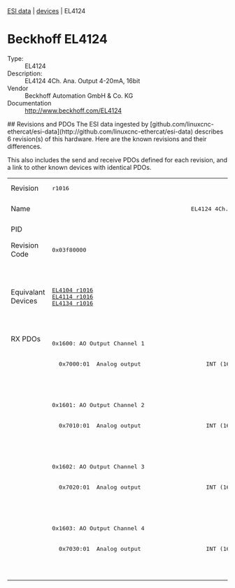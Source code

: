 <div class="nav"><a href="/esi-data">ESI data</a> | <a href="/esi-data/devices">devices</a> | EL4124</div>

#  Beckhoff EL4124

<dl>
  <dt>Type:</dt><dd>EL4124</dd>
  <dt>Description:</dt><dd>EL4124 4Ch. Ana. Output 4-20mA, 16bit</dd>
  <dt>Vendor</dt><dd>Beckhoff Automation GmbH & Co. KG</dd>
  <dt>Documentation</dt><dd><a href="http://www.beckhoff.com/EL4124">http://www.beckhoff.com/EL4124</a></dd>
</dl>
## Revisions and PDOs
The ESI data ingested by [github.com/linuxcnc-ethercat/esi-data](http://github.com/linuxcnc-ethercat/esi-data) describes 6 revision(s) of this hardware.  Here are the known revisions and their differences.

This also includes the send and receive PDOs defined for each revision, and a link to other known devices with identical PDOs.

<table>
<tr >
<td class="first">Revision</td>
<td ><pre>r1016</pre></td>
<td ><pre>r1017</pre></td>
<td ><pre>r1018</pre></td>
<td ><pre>r1019</pre></td>
<td ><pre>r1020</pre></td>
<td ><pre>r1021</pre></td>
</tr>
<tr >
<td class="first">Name</td>
<td  colspan=6 align="center"><pre>EL4124 4Ch. Ana. Output 4-20mA, 16bit</pre></td>
</tr>
<tr >
<td class="first">PID</td>
<td  colspan=6 align="center"><pre>0x101c3052</pre></td>
</tr>
<tr >
<td class="first">Revision Code</td>
<td ><pre>0x03f80000</pre></td>
<td ><pre>0x03f90000</pre></td>
<td ><pre>0x03fa0000</pre></td>
<td ><pre>0x03fb0000</pre></td>
<td ><pre>0x03fc0000</pre></td>
<td ><pre>0x03fd0000</pre></td>
</tr>
<tr >
<td class="first">Equivalant Devices</td>
<td ><pre><a href="EL4104">EL4104 r1016</a><br/><a href="EL4114">EL4114 r1016</a><br/><a href="EL4134">EL4134 r1016</a></pre></td>
<td  colspan=3 align="center"><pre><a href="EL4104">EL4104 r1017</a><br/><a href="EL4104">EL4104 r1018</a><br/><a href="EL4104">EL4104 r1019</a><br/><a href="EL4114">EL4114 r1017</a><br/><a href="EL4114">EL4114 r1018</a><br/><a href="EL4114">EL4114 r1019</a><br/><a href="EL4134">EL4134 r1017</a><br/><a href="EL4134">EL4134 r1018</a><br/><a href="EL4134">EL4134 r1019</a></pre></td>
<td  colspan=2 align="center"><pre><a href="EL4104">EL4104 r1020</a><br/><a href="EL4114">EL4114 r1020</a><br/><a href="EL4114">EL4114 r1021</a><br/><a href="EL4134">EL4134 r1020</a><br/><a href="EL4134">EL4134 r1021</a><br/><a href="EL4134-0030">EL4134-0030 r1020</a><br/><a href="EL4134-0030">EL4134-0030 r1021</a></pre></td>
</tr>
<tr class="rxpdo pdosection">
<td class="first" rowspan=12 valign=top>RX PDOs</td>
<td colspan=6 align="left"><pre>0x1600: AO Output Channel 1</pre></td>
<td></td>
</tr>
<tr class="rxpdo">
<td ><pre>  0x7000:01  Analog output                   INT (16 bits)</pre></td>
<td  colspan=5 align="left"></td>
</tr>
<tr class="rxpdo">
<td ></td>
<td  colspan=5 align="left"><pre>  0x7000:11  Analog output                   INT (16 bits)</pre></td>
</tr>
<tr class="rxpdo pdosection">
<td  colspan=6 align="left"><pre>0x1601: AO Output Channel 2</pre></td>
</tr>
<tr class="rxpdo">
<td ><pre>  0x7010:01  Analog output                   INT (16 bits)</pre></td>
<td  colspan=5 align="left"></td>
</tr>
<tr class="rxpdo">
<td ></td>
<td  colspan=5 align="left"><pre>  0x7010:11  Analog output                   INT (16 bits)</pre></td>
</tr>
<tr class="rxpdo pdosection">
<td  colspan=6 align="left"><pre>0x1602: AO Output Channel 3</pre></td>
</tr>
<tr class="rxpdo">
<td ><pre>  0x7020:01  Analog output                   INT (16 bits)</pre></td>
<td  colspan=5 align="left"></td>
</tr>
<tr class="rxpdo">
<td ></td>
<td  colspan=5 align="left"><pre>  0x7020:11  Analog output                   INT (16 bits)</pre></td>
</tr>
<tr class="rxpdo pdosection">
<td  colspan=6 align="left"><pre>0x1603: AO Output Channel 4</pre></td>
</tr>
<tr class="rxpdo">
<td ><pre>  0x7030:01  Analog output                   INT (16 bits)</pre></td>
<td  colspan=5 align="left"></td>
</tr>
<tr class="rxpdo">
<td ></td>
<td  colspan=5 align="left"><pre>  0x7030:11  Analog output                   INT (16 bits)</pre></td>
</tr>
</table>
